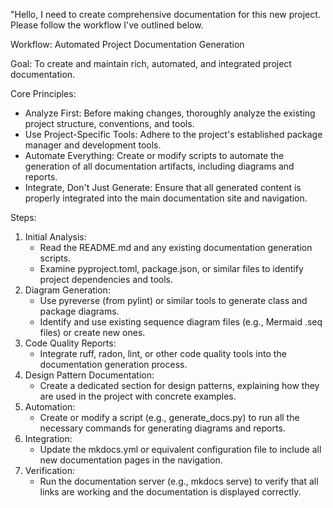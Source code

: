  "Hello, I need to create comprehensive documentation for this new project. Please follow the workflow I've outlined below.

  Workflow: Automated Project Documentation Generation

  Goal: To create and maintain rich, automated, and integrated project documentation.

  Core Principles:

   * Analyze First: Before making changes, thoroughly analyze the existing project structure, conventions, and tools.
   * Use Project-Specific Tools: Adhere to the project's established package manager and development tools.
   * Automate Everything: Create or modify scripts to automate the generation of all documentation artifacts, including diagrams 
     and reports.
   * Integrate, Don't Just Generate: Ensure that all generated content is properly integrated into the main documentation site and
      navigation.

  Steps:

   1. Initial Analysis:
       * Read the README.md and any existing documentation generation scripts.
       * Examine pyproject.toml, package.json, or similar files to identify project dependencies and tools.
   2. Diagram Generation:
       * Use pyreverse (from pylint) or similar tools to generate class and package diagrams.
       * Identify and use existing sequence diagram files (e.g., Mermaid .seq files) or create new ones.
   3. Code Quality Reports:
       * Integrate ruff, radon, lint, or other code quality tools into the documentation generation process.
   4. Design Pattern Documentation:
       * Create a dedicated section for design patterns, explaining how they are used in the project with concrete examples.
   5. Automation:
       * Create or modify a script (e.g., generate_docs.py) to run all the necessary commands for generating diagrams and reports.
   6. Integration:
       * Update the mkdocs.yml or equivalent configuration file to include all new documentation pages in the navigation.
   7. Verification:
       * Run the documentation server (e.g., mkdocs serve) to verify that all links are working and the documentation is displayed
          correctly.